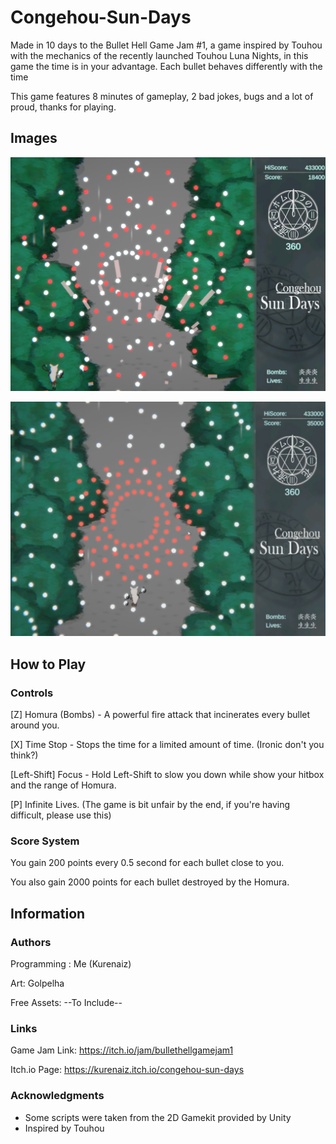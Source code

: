 # Congehou-Sun-Days
Made in 10 days to the Bullet Hell Game Jam #1, a game inspired by Touhou with the mechanics of the recently launched Touhou Luna Nights, in this game the time is in your advantage. Each bullet behaves differently with the time

This game features 8 minutes of gameplay, 2 bad jokes, bugs and a lot of proud, thanks for playing.

## Images

![Game Image](imagem1.PNG)

![Game Image](imagem2.png)

## How to Play
### Controls

[Z] Homura (Bombs) - A powerful fire attack that incinerates every bullet around you.

[X] Time Stop - Stops the time for a limited amount of time. (Ironic don't you think?)

[Left-Shift] Focus - Hold Left-Shift to slow you down while show your hitbox and the range of Homura.

[P] Infinite Lives. (The game is bit unfair by the end, if you're having difficult, please use this)

### Score System 
 You gain 200 points every 0.5 second for each bullet close to you.

You also gain 2000 points for each bullet destroyed by the Homura.

## Information
### Authors
Programming : Me (Kurenaiz)

Art: Golpelha

Free Assets: --To Include--

### Links
Game Jam Link: https://itch.io/jam/bullethellgamejam1

Itch.io Page: https://kurenaiz.itch.io/congehou-sun-days

### Acknowledgments
* Some scripts were taken from the 2D Gamekit provided by Unity
* Inspired by Touhou
